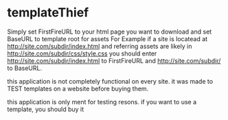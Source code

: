 # templateThief

Simply set FirstFireURL to your html page you want to download and set BaseURL to template root for assets
For Example if a site is locatead at http://site.com/subdir/index.html and referring assets are likely in http://site.com/subdir/css/style.css you should enter http://site.com/subdir/index.html to FirstFireURL and http://site.com/subdir/ to BaseURL.

this application is not completely functional on every site. it was made to TEST templates on a website before buying them.

this application is only ment for testing resons. if you want to use a template, you should buy it
